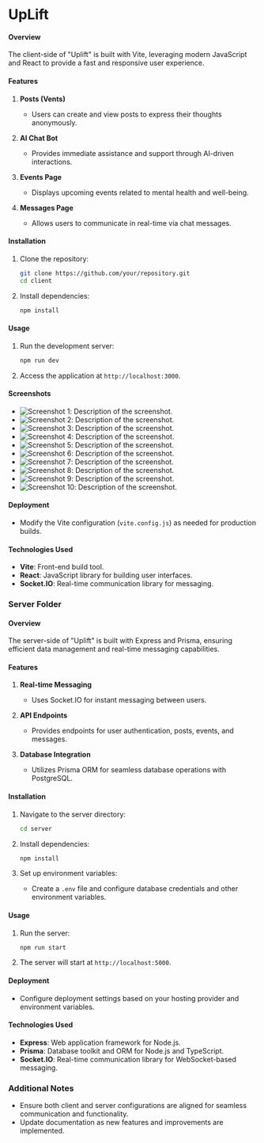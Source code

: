 # UpLift

#### Overview
The client-side of "Uplift" is built with Vite, leveraging modern JavaScript and React to provide a fast and responsive user experience.

#### Features
1. **Posts (Vents)**
   - Users can create and view posts to express their thoughts anonymously.

2. **AI Chat Bot**
   - Provides immediate assistance and support through AI-driven interactions.

3. **Events Page**
   - Displays upcoming events related to mental health and well-being.

4. **Messages Page**
   - Allows users to communicate in real-time via chat messages.

#### Installation
1. Clone the repository:
   ```bash
   git clone https://github.com/your/repository.git
   cd client
   ```

2. Install dependencies:
   ```bash
   npm install
   ```

#### Usage
1. Run the development server:
   ```bash
   npm run dev
   ```

2. Access the application at `http://localhost:3000`.

#### Screenshots
- ![Screenshot 1](screenshots/uplift1.png): Description of the screenshot.
- ![Screenshot 2](screenshots/uplift2.png): Description of the screenshot.
- ![Screenshot 3](screenshots/uplift3.png): Description of the screenshot.
- ![Screenshot 4](screenshots/uplift4.png): Description of the screenshot.
- ![Screenshot 5](screenshots/uplift5.png): Description of the screenshot.
- ![Screenshot 6](screenshots/uplift6.png): Description of the screenshot.
- ![Screenshot 7](screenshots/uplift7.png): Description of the screenshot.
- ![Screenshot 8](screenshots/uplift8.png): Description of the screenshot.
- ![Screenshot 9](screenshots/uplift9.png): Description of the screenshot.
- ![Screenshot 10](screenshots/uplift10.png): Description of the screenshot.

#### Deployment
- Modify the Vite configuration (`vite.config.js`) as needed for production builds.

#### Technologies Used
- **Vite**: Front-end build tool.
- **React**: JavaScript library for building user interfaces.
- **Socket.IO**: Real-time communication library for messaging.

### Server Folder

#### Overview
The server-side of "Uplift" is built with Express and Prisma, ensuring efficient data management and real-time messaging capabilities.

#### Features
1. **Real-time Messaging**
   - Uses Socket.IO for instant messaging between users.

2. **API Endpoints**
   - Provides endpoints for user authentication, posts, events, and messages.

3. **Database Integration**
   - Utilizes Prisma ORM for seamless database operations with PostgreSQL.

#### Installation
1. Navigate to the server directory:
   ```bash
   cd server
   ```

2. Install dependencies:
   ```bash
   npm install
   ```

3. Set up environment variables:
   - Create a `.env` file and configure database credentials and other environment variables.

#### Usage
1. Run the server:
   ```bash
   npm run start
   ```

2. The server will start at `http://localhost:5000`.

#### Deployment
- Configure deployment settings based on your hosting provider and environment variables.

#### Technologies Used
- **Express**: Web application framework for Node.js.
- **Prisma**: Database toolkit and ORM for Node.js and TypeScript.
- **Socket.IO**: Real-time communication library for WebSocket-based messaging.

### Additional Notes
- Ensure both client and server configurations are aligned for seamless communication and functionality.
- Update documentation as new features and improvements are implemented.

